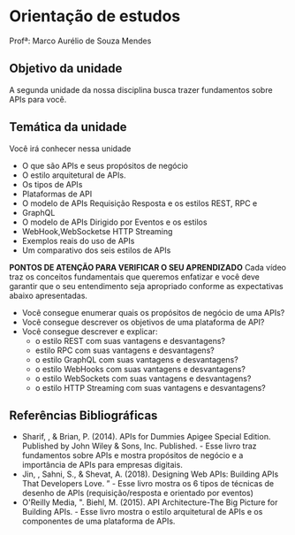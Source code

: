 # Orientação de estudos

Profª: Marco Aurélio de Souza Mendes

## Objetivo da unidade

A segunda unidade da nossa disciplina busca trazer fundamentos sobre APIs para você.

## Temática da unidade

Você irá conhecer nessa unidade

- O que são APIs e seus propósitos de negócio
- O estilo arquitetural de APIs.
- Os tipos de APIs
- Plataformas de API
- O modelo de APIs Requisição Resposta e os estilos REST, RPC e
- GraphQL
- O modelo de APIs Dirigido por Eventos e os estilos
- WebHook,WebSocketse HTTP Streaming
- Exemplos reais do uso de APIs
- Um comparativo dos seis estilos de APIs

**PONTOS DE ATENÇÃO PARA VERIFICAR O SEU APRENDIZADO**
Cada vídeo traz os conceitos fundamentais que queremos enfatizar e você deve garantir que o seu entendimento seja apropriado conforme as expectativas abaixo apresentadas.

- Você consegue enumerar quais os propósitos de negócio de uma APIs?
- Você consegue descrever os objetivos de uma plataforma de API?
- Você consegue descrever e explicar:
  - o estilo REST com suas vantagens e desvantagens?
  - estilo RPC com suas vantagens e desvantagens?
  - o estilo GraphQL com suas vantagens e desvantagens?
  - o estilo WebHooks com suas vantagens e desvantagens?
  - o estilo WebSockets com suas vantagens e desvantagens?
  - o estilo HTTP Streaming com suas vantagens e desvantagens?


## Referências Bibliográficas

- Sharif, , & Brian, P. (2014). APIs for Dummies Apigee Special Edition. Published by John Wiley & Sons, Inc. Published. - Esse livro traz fundamentos sobre APIs e mostra propósitos de negócio e a importância de APIs para empresas digitais.
- Jin, , Sahni, S., & Shevat, A. (2018). Designing Web APIs: Building APIs That Developers Love. ” - Esse livro mostra os 6 tipos de técnicas de desenho de APIs (requisição/resposta e orientado por eventos)
- O'Reilly Media, ". Biehl, M. (2015). API Architecture-The Big Picture for Building APIs. - Esse livro mostra o estilo arquitetural de APIs e os componentes de uma plataforma de APIs.


